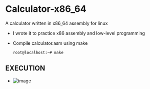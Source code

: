 # Calculator-x86_64
A calculator written in x86_64 assembly for linux

- I wrote it to practice x86 assembly and low-level programming
- Compile calculator.asm using make
  
      root@localhost:~# make
  
## EXECUTION
- ![image](https://github.com/user-attachments/assets/13d6ef24-df8a-4e45-a338-5af519663c25)

